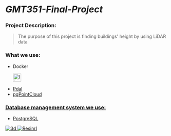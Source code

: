 # *GMT351-Final-Project*
  
 ### Project Description: 
> The purpose of this project is finding buildings' height by using LiDAR data

### What we use: 
- Docker  <p align="left"> <a href="https://www.docker.com/" target="_blank"> <img src="https://miro.medium.com/max/336/1*glD7bNJG3SlO0_xNmSGPcQ.png" alt="linux" width="25" height="25"/> <a href="https://www.python.org" target="_blank"> 
- Pdal
- pgPointCloud

 ### Database management system  we use:
 - PostgreSQL
 
![3d](https://user-images.githubusercontent.com/69868488/104953758-11b7d380-59d8-11eb-80b7-1143f35bc96e.png)
![Resim1](https://user-images.githubusercontent.com/50514082/104954247-f3060c80-59d8-11eb-8da3-a7ad1c55650b.png)

